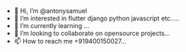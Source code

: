 - 👋 Hi, I’m @antonysamuel
- 👀 I’m interested in flutter django python javascript etc.....
- 🌱 I’m currently learning ...
- 💞️ I’m looking to collaborate on opensource projects...
- 📫 How to reach me +919400150027...

<!---
antonysamuel/antonysamuel is a ✨ special ✨ repository because its `README.md` (this file) appears on your GitHub profile.
You can click the Preview link to take a look at your changes.
--->
